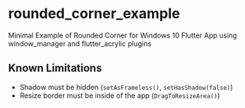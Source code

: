 # rounded_corner_example
 Minimal Example of Rounded Corner for Windows 10 Flutter App using window_manager and flutter_acrylic plugins

## Known Limitations
 - Shadow must be hidden (`setAsFrameless()`, `setHasShadow(false)`)
 - Resize border must be inside of the app (`DragToResizeArea()`) 
